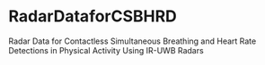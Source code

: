 # RadarDataforCSBHRD
Radar Data for Contactless Simultaneous Breathing and Heart Rate Detections in Physical Activity Using IR-UWB Radars
